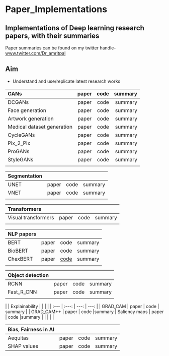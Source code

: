 # Paper_Implementations

## Implementations of Deep learning research papers, with their summaries

Paper summaries can be found on my twitter handle- 
www.twitter.com/Dr_amritpal 

## Aim
- Understand and use/replicate latest research works 


| GANs  | paper  | code | summary |
| :---         |     :---:      |          ---: |   ---: |
|  DCGANs | paper  | code | summary |
|  Face generation  | paper  | code |summary |
|  Artwork generation | paper  | code |summary |
|  Medical dataset generation | paper  | code |summary |
|  CycleGANs | paper  | code |summary |
| Pix_2_Pix | paper  | code |summary |
| ProGANs | paper  | code |summary |
| StyleGANs    | paper  | code |summary |
| | | |

| Segmentation| | | |
| :---         |     :---:      |          ---: |   ---: |
|  UNET | paper  | code |summary |
|  VNET  | paper  | code |summary |      
| | | |

|  Transformers| | | |
| :---         |     :---:      |          ---: |   ---: |
|  Visual transformers | paper  | code |summary |
| | | |

|  NLP papers| | | |
| :---         |     :---:      |          ---: |   ---: |
|  BERT | paper  | code |summary |
|  BioBERT | paper  | code |summary |
|  ChexBERT | paper  | [code](https://github.com/Amritpal-001/Paper_Implementations/blob/master/NLP/ChexBert.ipynb) |summary |
| | | |

| Object detection| | | |
| :---         |     :---:      |          ---: |   ---: |
| RCNN | paper  | code |summary |
|  Fast_R_CNN        | paper  | code |summary |
| | | |
|
| Explainability | | | |
| :---         |     :---:      |          ---: |   ---: |
|  GRAD_CAM | paper  | code | summary |
|  GRAD_CAM++ | paper  | code |summary |
 Saliency maps | paper  | code |summary |
| | | |

| Bias, Fairness in AI| | | |
| :---         |     :---:      |          ---: |   ---: |
|  Aequitas | paper  | code |summary |
|  SHAP values    | paper  | code |summary |







